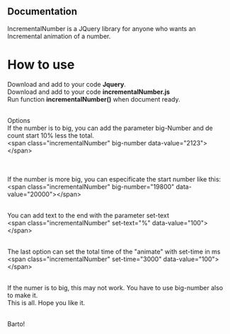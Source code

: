 Documentation
-------------------
IncrementalNumber is a JQuery library for anyone who wants an Incremental animation of a number.

<h1>How to use</h1>

Download and add to your code <b>Jquery</b>. <br>
Download and add to your code <b>incrementalNumber.js</b> <br>
Run function <b>incrementalNumber()</b> when document ready. <br>

<br>
Options
<br>
If the number is to big, you can add the parameter big-Number and de count start 10% less the total.
<br>
&lt;span class="incrementalNumber" big-number data-value="2123"&gt;&lt;/span&gt;

<br><br>
If the number is more big, you can especificate the start number like this: 
<br>
&lt;span class="incrementalNumber" big-number="19800" data-value="20000"&gt;&lt;/span&gt;
<br><br>

You can add text to the end with the parameter set-text 
<br>
&lt;span class="incrementalNumber" set-text="%" data-value="100"&gt;&lt;/span&gt;
<br><br>

The last option can set the total time of the "animate" with set-time in ms 
<br>
&lt;span class="incrementalNumber" set-time="3000" data-value="100"&gt;&lt;/span&gt;
<br><br>

If the numer is to big, this may not work. You have to use big-number also to make it.
<br>
This is all. Hope you like it. 

<br>
Barto!
